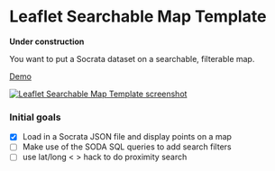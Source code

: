 # Leaflet Searchable Map Template
__Under construction__

You want to put a Socrata dataset on a searchable, filterable map.

[Demo](http://derekeder.github.io/leaflet-searchable-map-template/)

[![Leaflet Searchable Map Template screenshot](http://derekeder.github.io/leaflet-searchable-map-template/img/leaflet-searchable-map-template.png)](http://derekeder.github.io/leaflet-searchable-map-template/)


### Initial goals

- [x] Load in a Socrata JSON file and display points on a map
- [ ] Make use of the SODA SQL queries to add search filters
- [ ] use lat/long < > hack to do proximity search